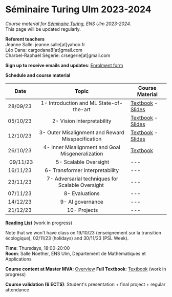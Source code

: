 # Séminaire Turing Ulm 2023-2024

*Course material for [Séminaire Turing](https://diplome.di.ens.fr/catalog_fr.html), ENS Ulm 2023-2024.*\
This page will be updated regularly.


**Referent teachers**\
Jeanne Salle: jeanne.salle[at]yahoo.fr\
Léo Dana: cargodana8[at]gmail.com\
Charbel-Raphaël Ségerie: crsegerie[at]gmail.com

**Sign up to receive emails and updates**: [Enrolment form](https://forms.gle/GC42zeR7HQR7DZ8B8)

**Schedule and course material**

| Date     |      Topic    |  Course Material  |
|----------|:-------------:|------|
| 28/09/23 | 1- Introduction and ML State-of-the-art | [Textbook](https://docs.google.com/document/d/12dEjesnosrTmOoHifXFL8SHa5CuOYrHc9kP5HW0BTf4/edit?usp=sharing) - [Slides](https://docs.google.com/presentation/d/15fRF3CDrUgv0sIidzXLvCAzEkpw2BhpCt5KRDIP8y80/edit?usp=sharing) |
| 05/10/23 | 2- Vision interpretability | [Textbook](https://github.com/jeanne-s/Seminaire_Turing_2023/blob/main/Vision_Interpretability_Introduction.pdf) - [Slides](https://docs.google.com/presentation/d/1IiCX6-nUnUphfb_rw0XD81bw1A2lGG8jbwph0mUuHjA/edit?usp=sharing) |
| 12/10/23 | 3- Outer Misalignment and Reward Misspecification | [Textbook](https://docs.google.com/document/d/1G1PbNwj1Aa1JlhZ9Fv4Hr_oGAfAa6y2i0o0joJkLWWY/edit?usp=sharing) - [Slides](https://docs.google.com/presentation/d/13i-d--WFCHnZzhTO2bgFUj0emPst-C7BLEE0QRE5H0E/edit?usp=sharing) |
| 26/10/23 | 4- Inner Misalignment and Goal Misgeneralization | [Textbook](https://docs.google.com/document/d/111fjqF7daP12bQcoXHSaNkVw68C7Du6bKnNw7urOFcY/edit?usp=sharing) |
| 09/11/23 | 5- Scalable Oversight | --- |
| 16/11/23 | 6- Transformer interpretability | --- |
| 23/11/23 | 7- Adversarial techniques for Scalable Oversight | --- |
| 07/11/23 | 8- Evaluations | --- |
| 14/12/23 | 9- AI governance | --- |
| 21/12/23 | 10- Projects | --- |

[**Reading List**](https://docs.google.com/document/d/15vIU5i2Vp_6qhhbowNu4E0DUSQTVrA93LXqaDnqWI4w/edit?usp=sharing) (work in progress)

Note that we won't have class on 19/10/23 (enseignement sur la transition écologique), 02/11/23 (holidays) and  30/11/23 (PSL Week).

**Time**: Thursdays, 18:00-20:00\
**Room**: Salle Noether, ENS Ulm, Département de Mathématiques et Applications


**Course content at Master MVA**: [Overview](https://www.master-mva.com/cours/seminaire-turing/)
**Full Textbook**: [Textbook](https://docs.google.com/document/d/1ZwR2rhlQClLwxyzVTnWv_ntwQXFzc057IXePUX2SLKc/edit#heading=h.ot2pmxko1z8d) (work in progress)

**Course validation (6 ECTS)**: Student's presentation + final project + regular attendance
